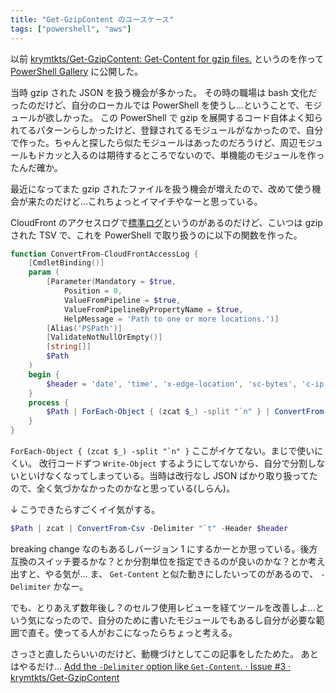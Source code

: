 ```yaml
---
title: "Get-GzipContent のユースケース"
tags: ["powershell", "aws"]
---
```


以前 [krymtkts/Get-GzipContent: Get-Content for gzip files.](https://github.com/krymtkts/Get-GzipContent) というのを作って [PowerShell Gallery](https://www.powershellgallery.com/packages/Get-GzipContent/0.1.2) に公開した。

当時 gzip された JSON を扱う機会が多かった。
その時の職場は bash 文化だったのだけど、自分のローカルでは PowerShell を使うし...ということで、モジュールが欲しかった。
この PowerShell で gzip を展開するコード自体よく知られてるパターンらしかったけど、登録されてるモジュールがなかったので、自分で作った。ちゃんと探したら似たモジュールはあったのだろうけど、周辺モジュールもドカッと入るのは期待するところでないので、単機能のモジュールを作ったんだ確か。

最近になってまた gzip されたファイルを扱う機会が増えたので、改めて使う機会が来たのだけど...これちょっとイマイチやなーと思っている。

CloudFront のアクセスログで[標準ログ](https://docs.aws.amazon.com/ja_jp/AmazonCloudFront/latest/DeveloperGuide/AccessLogs.html#LogFileFormat)というのがあるのだけど、こいつは gzip された TSV で、これを PowerShell で取り扱うのに以下の関数を作った。

```powershell
function ConvertFrom-CloudFrontAccessLog {
    [CmdletBinding()]
    param (
        [Parameter(Mandatory = $true,
            Position = 0,
            ValueFromPipeline = $true,
            ValueFromPipelineByPropertyName = $true,
            HelpMessage = 'Path to one or more locations.')]
        [Alias('PSPath')]
        [ValidateNotNullOrEmpty()]
        [string[]]
        $Path
    )
    begin {
        $header = 'date', 'time', 'x-edge-location', 'sc-bytes', 'c-ip', 'cs-method', 'cs(Host)', 'cs-uri-stem', 'sc-status', 'cs(Referer)', 'cs(User-Agent)', 'cs-uri-query', 'cs(Cookie)', 'x-edge-result-type', 'x-edge-request-id', 'x-host-header', 'cs-protocol', 'cs-bytes', 'time-taken', 'x-forwarded-for', 'ssl-protocol', 'ssl-cipher', 'x-edge-response-result-type', 'cs-protocol-version', 'fle-status', 'fle-encrypted-fields', 'c-port', 'time-to-first-byte', 'x-edge-detailed-result-type', 'sc-content-type', 'sc-content-len', 'sc-range-start', 'sc-range-end'
    }
    process {
        $Path | ForEach-Object { (zcat $_) -split "`n" } | ConvertFrom-Csv -Delimiter "`t" -Header $header
    }
}
```

`` ForEach-Object { (zcat $_) -split "`n" } `` ここがイケてない。まじで使いにくい。
改行コードずつ `Write-Object` するようにしてないから、自分で分割しないといけなくなってしまっている。当時は改行なし JSON ばかり取り扱ってたので、全く気づかなかったのかなと思っている(しらん)。

↓ こうできたらすごくイイ気がする。

```powershell
$Path | zcat | ConvertFrom-Csv -Delimiter "`t" -Header $header
```

breaking change なのもあるしバージョン 1 にするかーとか思っている。後方互換のスイッチ要るかな？とか分割単位を指定できるのが良いのかな？とか考え出すと、やる気が...
ま、 `Get-Content` と似た動きにしたいってのがあるので、 `-Delimiter` かなー。

でも、とりあえず数年後し？のセルフ使用レビューを経てツールを改善しよ...という気になったので、自分のために書いたモジュールでもあるし自分が必要な範囲で直そ。使ってる人がおこになったらちょっと考える。

さっさと直したらいいのだけど、動機づけとしてこの記事をしたためた。
あとはやるだけ... [Add the `-Delimiter` option like `Get-Content`. · Issue #3 · krymtkts/Get-GzipContent](https://github.com/krymtkts/Get-GzipContent/issues/3)
